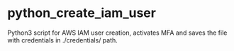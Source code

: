 # python_create_iam_user
Python3 script for AWS IAM user creation, activates MFA and saves the file with credentials in ./credentials/ path.
